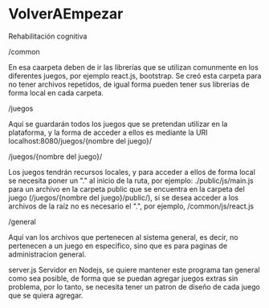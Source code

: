 # VolverAEmpezar
Rehabilitación cognitiva

/common

En esa caarpeta deben de ir las librerías que se utilizan comunmente en los diferentes juegos, por ejemplo react.js, bootstrap.
Se creó esta carpeta para no tener archivos repetidos, de igual forma pueden tener sus librerías de forma local en cada carpeta.

/juegos

Aquí se guardarán todos los juegos que se pretendan utilizar en la plataforma, y la forma de acceder a ellos es mediante la URI
localhost:8080/juegos/{nombre del juego}/
  
  
  /juegos/{nombre del juego}/

  Los juegos tendrán recursos locales, y para acceder a ellos de forma local se necesita poner un "." al inicio de la ruta, por
  ejemplo: ./public/js/main.js para un archivo en la carpeta public que se encuentra en la carpeta del juego 
  (/juegos/{nombre del juego}/public/), si se desea acceder a los archivos de la raíz no es necesario el ".", por ejemplo,
  /common/js/react.js


/general

Aquí van los archivos que pertenecen al sistema general, es decir, no pertenecen a un juego
en especifico, sino que es para paginas de administracion general.

server.js
Servidor en Nodejs, se quiere mantener este programa tan general como sea posible, de forma que se puedan agregar juegos extras
sin problema, por lo tanto, se necesita tener un patron de diseño de cada juego que se quiera agregar.

